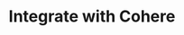 ---
title: Integrate with Cohere
excerpt: A question-answering example for integrating Zilliz Cloud with Cohere
category: 642e263f5c3da50210f1e869
---